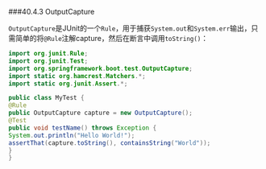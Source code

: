 ###40.4.3 OutputCapture

`OutputCapture`是JUnit的一个`Rule`，用于捕获`System.out`和`System.err`输出，只需简单的将`@Rule`注解capture，然后在断言中调用`toString()`：
```java
import org.junit.Rule;
import org.junit.Test;
import org.springframework.boot.test.OutputCapture;
import static org.hamcrest.Matchers.*;
import static org.junit.Assert.*;

public class MyTest {
@Rule
public OutputCapture capture = new OutputCapture();
@Test
public void testName() throws Exception {
System.out.println("Hello World!");
assertThat(capture.toString(), containsString("World"));
}
}
```

